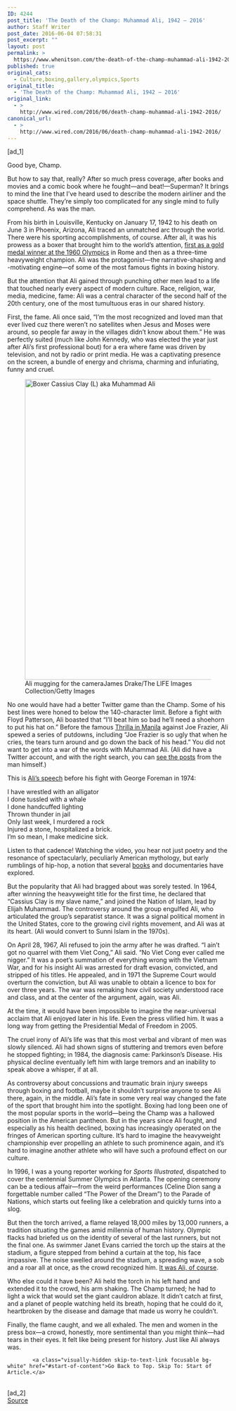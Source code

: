 ```yaml
---
ID: 4244
post_title: 'The Death of the Champ: Muhammad Ali, 1942 – 2016'
author: Staff Writer
post_date: 2016-06-04 07:58:31
post_excerpt: ""
layout: post
permalink: >
  https://www.whenitson.com/the-death-of-the-champ-muhammad-ali-1942-2016/
published: true
original_cats:
  - Culture,boxing,gallery,olympics,Sports
original_title:
  - 'The Death of the Champ: Muhammad Ali, 1942 – 2016'
original_link:
  - >
    http://www.wired.com/2016/06/death-champ-muhammad-ali-1942-2016/
canonical_url:
  - >
    http://www.wired.com/2016/06/death-champ-muhammad-ali-1942-2016/
---
```

 [ad_1]
<br><div id="start-of-content"><p>Good bye, Champ.</p>
<p>But how to say that, really? After so much press coverage, after books and movies and a comic book where he fought—and beat!—Superman? It brings to mind the line that I’ve heard used to describe the modern airliner and the space shuttle. They’re simply too complicated for any single mind to fully comprehend. As was the man.</p>
<p>From his birth in Louisville, Kentucky on January 17, 1942 to his death on June 3 in Phoenix, Arizona, Ali traced an unmatched arc through the world. There were his sporting accomplishments, of course. After all, it was his prowess as a boxer that brought him to the world’s attention, <a href="https://www.youtube.com/watch?v=-DkLQiijQos" target="blank">first as a gold medal winner at the 1960 Olympics</a> in Rome and then as a three-time heavyweight champion. Ali was the protagonist—the narrative-shaping and -motivating engine—of some of the most famous fights in boxing history.</p>
<p>But the attention that Ali gained through punching other men lead to a life that touched nearly every aspect of modern culture. Race, religion, war, media, medicine, fame: Ali was a central character of the second half of the 20th century, one of the most tumultuous eras in our shared history.</p>
<p>First, the fame. Ali once said, “I’m the most recognized and loved man that ever lived cuz there weren’t no satellites when Jesus and Moses were around, so people far away in the villages didn’t know about them.” He was perfectly suited (much like John Kennedy, who was elected the year just after Ali’s first professional bout) for a era where fame was driven by television, and not by radio or print media. He was a captivating presence on the screen, a bundle of energy and chrisma, charming and infuriating, funny and cruel.</p>
<figure attachment_2040280="" class="wp-caption landscape alignnone fader relative" data-js="fader"><a href="https://www.wired.com/wp-content/uploads/2016/06/muhammad-ali-GettyImages-72392906.jpg"><img class="size-large wp-image-2040280" src="http://www.whenitson.com/wp-content/uploads/2016/06/The-Death-of-the-Champ-Muhammad-Ali-1942-2016.jpg" alt="Boxer Cassius Clay (L) aka Muhammad Ali" width="1024" height="683"/></a><figcaption class="wp-caption-text link-underline">Ali mugging for the camera<span class="credit link-underline-sm"><span aria-hidden="true" class="ui ui ui-photo inline-block ui-credit relative opacity-6 marg-r-sm marg-l-sm"/>James Drake/The LIFE Images Collection/Getty Images</span></figcaption></figure><p>No one would have had a better Twitter game than the Champ. Some of his best lines were honed to below the 140-character limit. Before a fight with Floyd Patterson, Ali boasted that “I’ll beat him so bad he’ll need a shoehorn to put his hat on.” Before the famous <a href="https://www.youtube.com/watch?v=oNEfN2R4oRc" target="blank">Thrilla in Manila</a> against Joe Frazier, Ali spewed a series of putdowns, including “Joe Frazier is so ugly that when he cries, the tears turn around and go down the back of his head.” You did not want to get into a war of the words with Muhammad Ali. (Ali did have a Twitter account, and with the right search, you can <a href="https://twitter.com/search?q=%23alitweet%20from%3Amuhammadali&amp;src=typd" target="blank">see the posts</a> from the man himself.)</p>
<p>This is <a href="https://www.youtube.com/watch?v=ejE-Do9PeJw" target="blank">Ali’s speech</a> before his fight with George Foreman in 1974:</p>
<p>I have wrestled with an alligator<br/>I done tussled with a whale<br/>I done handcuffed lighting<br/>Thrown thunder in jail<br/>Only last week, I murdered a rock<br/>Injured a stone, hospitalized a brick.<br/>I’m so mean, I make medicine sick.</p>
<p>Listen to that cadence! Watching the video, you hear not just poetry and the resonance of spectacularly, peculiarly American mythology, but early rumblings of hip-hop, a notion that several <a rel="nofollow" href="http://www.amazon.com/dp/B005GNLRWG/?tag=w050b-20" target="blank">books</a> and documentaries have explored.</p>
<p>But the popularity that Ali had bragged about was sorely tested. In 1964, after winning the heavyweight title for the first time, he declared that “Cassius Clay is my slave name,” and joined the Nation of Islam, lead by Elijah Muhammad. The controversy around the group engulfed Ali, who articulated the group’s separatist stance. It was a signal political moment in the United States, core to the growing civil rights movement, and Ali was at its heart. (Ali would convert to Sunni Islam in the 1970s).</p>
<p>On April 28, 1967, Ali refused to join the army after he was drafted. “I ain’t got no quarrel with them Viet Cong,” Ali said. “No Viet Cong ever called me nigger.” It was a poet’s summation of everything wrong with the Vietnam War, and for his insight Ali was arrested for draft evasion, convicted, and stripped of his titles. He appealed, and in 1971 the Supreme Court would overturn the conviction, but Ali was unable to obtain a licence to box for over three years. The war was remaking how civil society understood race and class, and at the center of the argument, again, was Ali.</p>
<p>At the time, it would have been impossible to imagine the near-universal acclaim that Ali enjoyed later in his life. Even the press vilified him. It was a long way from getting the Presidential Medal of Freedom in 2005.</p>
<p>The cruel irony of Ali’s life was that this most verbal and vibrant of men was slowly silenced. Ali had shown signs of stuttering and tremors even before he stopped fighting; in 1984, the diagnosis came: Parkinson’s Disease. His physical decline eventually left him with large tremors and an inability to speak above a whisper, if at all.</p>
<p>As controversy about concussions and traumatic brain injury sweeps through boxing and football, maybe it shouldn’t surprise anyone to see Ali there, again, in the middle. Ali’s fate in some very real way changed the fate of the sport that brought him into the spotlight. Boxing had long been one of the most popular sports in the world—being the Champ was a hallowed position in the American pantheon. But in the years since Ali fought, and especially as his health declined, boxing has increasingly operated on the fringes of American sporting culture. It’s hard to imagine the heavyweight championship ever propelling an athlete to such prominence again, and it’s hard to imagine another athlete who will have such a profound effect on our culture.</p>
<p>In 1996, I was a young reporter working for <em>Sports Illustrated</em>, dispatched to cover the centennial Summer Olympics in Atlanta. The opening ceremony can be a tedious affair—from the weird performances (Celine Dion sang a forgettable number called “The Power of the Dream”) to the Parade of Nations, which starts out feeling like a celebration and quickly turns into a slog.</p>
<p>But then the torch arrived, a flame relayed 18,000 miles by 13,000 runners, a tradition situating the games amid millennia of human history. Olympic flacks had briefed us on the identity of several of the last runners, but not the final one. As swimmer Janet Evans carried the torch up the stairs at the stadium, a figure stepped from behind a curtain at the top, his face impassive. The noise swelled around the stadium, a spreading wave, a sob and a roar all at once, as the crowd recognized him. <a href="https://www.youtube.com/watch?v=80wMMFAcweQ" target="blank">It was Ali, of course</a>.</p>
<p>Who else could it have been? Ali held the torch in his left hand and extended it to the crowd, his arm shaking. The Champ turned; he had to light a wick that would set the giant cauldron ablaze. It didn’t catch at first, and a planet of people watching held its breath, hoping that he could do it, heartbroken by the disease and damage that made us worry he couldn’t.</p>
<p>Finally, the flame caught, and we all exhaled. The men and women in the press box—a crowd, honestly, more sentimental than you might think—had tears in their eyes. It felt like being present for history. Just like Ali always was.</p>

			<a class="visually-hidden skip-to-text-link focusable bg-white" href="#start-of-content">Go Back to Top. Skip To: Start of Article.</a>

			
</div>
<br>[ad_2]
<br><a href="http://www.wired.com/2016/06/death-champ-muhammad-ali-1942-2016/">Source </a>